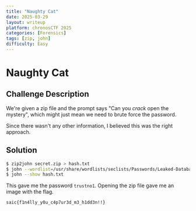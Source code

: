 ```yaml
---
title: "Naughty Cat"
date: 2025-03-29
layout: writeup
platform: chronosCTF 2025
categories: [Forensics]
tags: [zip, john]
difficulty: Easy
---
```


# Naughty Cat

## Challenge Description

We're given a zip file and the prompt says "Can you _crack_ open the mystery", which might just mean we need to brute force the password.

Since there wasn't any other information, I believed this was the right approach.

## Solution

```bash
$ zip2john secret.zip > hash.txt
$ john --wordlist=/usr/share/wordlists/seclists/Passwords/Leaked-Databases/rockyou.txt hash.txt
$ john --show hash.txt

```

This gave me the password `trustno1`.
Opening the zip file gave me an image with the flag.

`saic{f1n4lly_y0u_c4p7ur3d_m3_h1dd3n!!}`
